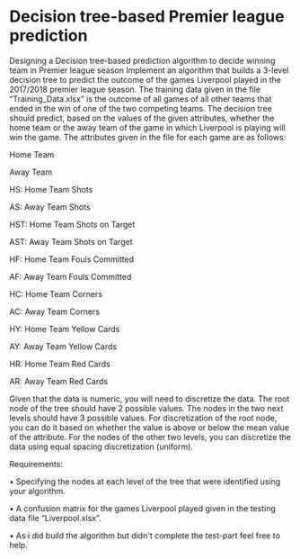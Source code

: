 # Decision tree-based Premier league prediction
Designing a Decision tree-based prediction algorithm to decide winning team in Premier league season
Implement an algorithm that builds a 3-level decision tree to predict the outcome of the games Liverpool played in the 2017/2018 premier league season. The training data given in the file “Training_Data.xlsx” is the outcome of all games of all other teams that ended in the win of one of the two competing teams. The decision tree should predict, based on the values of the given attributes, whether the home team or the away team of the game in which Liverpool is playing will win the game. The attributes given in the file for each game are as follows:

Home Team

Away Team

HS: Home Team Shots

AS: Away Team Shots

HST: Home Team Shots on Target

AST: Away Team Shots on Target

HF: Home Team Fouls Committed

AF: Away Team Fouls Committed

HC: Home Team Corners

AC: Away Team Corners

HY: Home Team Yellow Cards

AY: Away Team Yellow Cards

HR: Home Team Red Cards

AR: Away Team Red Cards

Given that the data is numeric, you will need to discretize the data. The root node of the tree should have 2 possible values. The nodes in the two next levels should have 3 possible values. For discretization of the root node, you can do it based on whether the value is above or below the mean value of the attribute. For the nodes of the other two levels, you can discretize the data using equal spacing discretization (uniform).

Requirements:

• Specifying the nodes at each level of the tree that were identified using your algorithm.

• A confusion matrix for the games Liverpool played given in the testing data file “Liverpool.xlsx”.

• As i did build the algorithm but didn't complete the test-part feel free to help.
